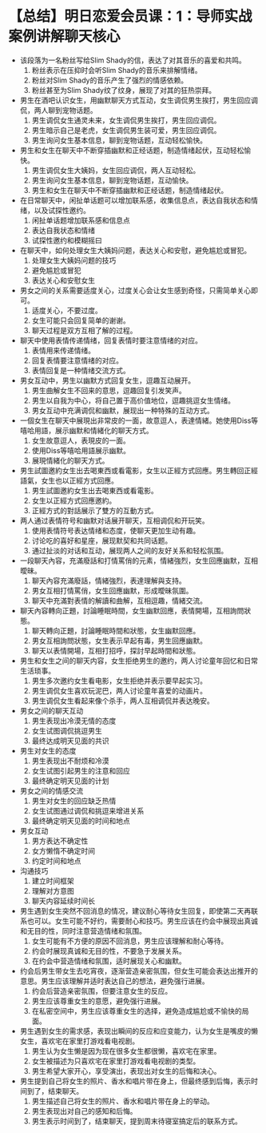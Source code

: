 # 【总结】明日恋爱会员课：1：导师实战案例讲解聊天核心

-   该段落为一名粉丝写给Slim Shady的信，表达了对其音乐的喜爱和共鸣。
    1.  粉丝表示在压抑时会听Slim Shady的音乐来排解情绪。
    2.  粉丝对Slim Shady的音乐产生了强烈的情感依赖。
    3.  粉丝甚至为Slim Shady纹了纹身，展现了对其的狂热崇拜。
-   男生在酒吧认识女生，用幽默聊天方式互动，女生调侃男生挨打，男生回应调侃，两人聊到宠物话题。
    1.  男生调侃女生通灵未来，女生调侃男生挨打，男生回应调侃。
    2.  男生暗示自己是老虎，女生调侃男生装可爱，男生回应调侃。
    3.  男生询问女生基本信息，聊到宠物话题，互动轻松愉快。
-   男生和女生在聊天中不断穿插幽默和正经话题，制造情绪起伏，互动轻松愉快。
    1.  男生调侃女生大姨妈，女生回应调侃，两人互动轻松。
    2.  男生询问女生基本信息，聊到宠物话题，互动愉快。
    3.  男生和女生在聊天中不断穿插幽默和正经话题，制造情绪起伏。
-   在日常聊天中，闲扯单话题可以增加联系感，收集信息点，表达自我状态和情绪，以及试探性邀约。
    1.  闲扯单话题增加联系感和信息点
    2.  表达自我状态和情绪
    3.  试探性邀约和模糊摇曰
-   在聊天中，如何处理女生大姨妈问题，表达关心和安慰，避免尴尬或冒犯。
    1.  处理女生大姨妈问题的技巧
    2.  避免尴尬或冒犯
    3.  表达关心和安慰女生
-   男女之间的关系需要适度关心，过度关心会让女生感到奇怪，只需简单关心即可。
    1.  适度关心，不要过度。
    2.  女生可能只会回复简单的谢谢。
    3.  聊天过程是双方互相了解的过程。
-   聊天中使用表情传递情绪，回复表情时要注意情绪的对应。
    1.  表情用来传递情绪。
    2.  回复表情要注意情绪的对应。
    3.  表情回复是一种情绪交流方式。
-   男女互动中，男生以幽默方式回复女生，逗趣互动展开。
    1.  男生曲解女生不回来的意思，逗趣回复引发笑声。
    2.  男生以自我为中心，将自己置于高价值地位，逗趣挑逗女生情绪。
    3.  男女互动中充满调侃和幽默，展现出一种特殊的互动方式。
-   一個女生在聊天中展現出非常皮的一面，故意逗人，表達情緒。她使用Diss等嘻哈用語，展示幽默和情緒化的聊天方式。
    1.  女生故意逗人，表現皮的一面。
    2.  使用Diss等嘻哈用語展示幽默。
    3.  展現情緒化的聊天方式。
-   男生試圖邀約女生出去喝東西或看電影，女生以正經方式回應。男生轉回正經語氣，女生也以正經方式回應。
    1.  男生試圖邀約女生出去喝東西或看電影。
    2.  女生以正經方式回應邀約。
    3.  正經方式的對話展示了雙方的互動方式。
-   两人通过表情符号和幽默对话展开聊天，互相调侃和开玩笑。
    1.  使用表情符号表达情绪和态度，使聊天更加生动有趣。
    2.  讨论吃的喜好和星座，展现默契和共同话题。
    3.  通过扯淡的对话和互动，展现两人之间的友好关系和轻松氛围。
-   一段聊天內容，充滿廢話和打情罵俏的元素，情緒強烈，女生回應幽默，互相曖昧。
    1.  聊天內容充滿廢話，情緒強烈，表達理解與支持。
    2.  男女互相打情罵俏，女生回應幽默，形成曖昧氛圍。
    3.  聊天中充滿對表情的解讀和曲解，互相逗趣，情緒交流。
-   聊天內容轉向正題，討論睡眠時間，女生幽默回應，表情開場，互相詢問狀態。
    1.  聊天轉向正題，討論睡眠時間和狀態，女生幽默回應。
    2.  男女互相詢問狀態，女生表示早起有毒，男生回應幽默。
    3.  聊天以表情開場，互相打招呼，探討早起時間和狀態。
-   男生和女生之间的聊天内容，女生拒绝男生的邀约，两人讨论童年回忆和日常生活琐事。
    1.  男生多次邀约女生看电影，女生拒绝并表示要早起实习。
    2.  男生调侃女生喜欢玩泥巴，两人讨论童年喜爱的动画片。
    3.  男生调侃女生看起来像个杀手，两人互相调侃并表达晚安。
-   男女之间的聊天互动
    1.  男生表现出冷漠无情的态度
    2.  女生试图调侃挑逗男生
    3.  最终达成明天见面的共识
-   男生对女生的态度
    1.  男生表现出不耐烦和冷漠
    2.  女生试图引起男生的注意和回应
    3.  最终确定明天见面的计划
-   男女之间的情感交流
    1.  男生对女生的回应缺乏热情
    2.  女生试图通过调侃和挑逗来增进关系
    3.  最终确定明天见面的时间和地点
-   男女互动
    1.  男方表达不确定性
    2.  女方懒惰不确定时间
    3.  约定时间和地点
-   沟通技巧
    1.  建立时间框架
    2.  理解对方意图
    3.  聊天内容延续时间长
-   男生遇到女生突然不回消息的情况，建议耐心等待女生回复，即使第二天再联系也可以。女生可能不好约，需要耐心和技巧。男生应该在约会中展现出真诚和无目的性，同时注意营造情绪和氛围。
    1.  女生可能有不方便的原因不回消息，男生应该理解和耐心等待。
    2.  约会时展现真诚和无目的性，不要急于发展关系。
    3.  在约会中营造情绪和氛围，适时展现关心和幽默。
-   约会后男生带女生去吃宵夜，逐渐营造亲密氛围，但女生可能会表达出推开的意思。男生应该理解并适时表达自己的想法，避免强行进展。
    1.  约会后营造亲密氛围，但要注意女生的反应。
    2.  男生应该尊重女生的意愿，避免强行进展。
    3.  在私密空间中，男生应该尊重女生的选择，避免造成尴尬或不愉快的局面。
-   男生遇到女生的需求感，表现出瞬间的反应和应变能力，认为女生是嘴皮的懒女生，喜欢宅在家里打游戏看电视剧。
    1.  男生认为女生懒是因为现在很多女生都很懒，喜欢宅在家里。
    2.  女生被描述为只喜欢宅在家里打游戏看电视剧的类型。
    3.  男生希望大家开心，享受演出，表现出对女生的后悔和决心。
-   男生提到自己将女生的照片、香水和唱片带在身上，但最终感到后悔，表示时间到了，结束聊天。
    1.  男生描述自己将女生的照片、香水和唱片带在身上的举动。
    2.  男生表现出对自己的感知和后悔。
    3.  男生表示时间到了，结束聊天，提到周末待寝室搞定后的联系方式。